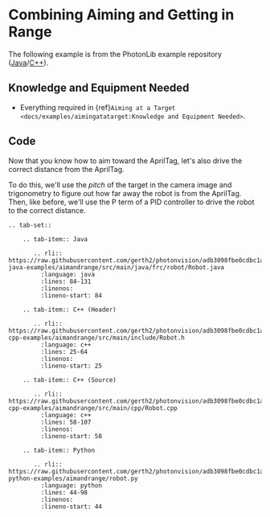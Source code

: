# Combining Aiming and Getting in Range

The following example is from the PhotonLib example repository ([Java](https://github.com/PhotonVision/photonvision/tree/master/photonlib-java-examples/aimandrange)/[C++](https://github.com/PhotonVision/photonvision/tree/master/photonlib-cpp-examples/aimandrange)).

## Knowledge and Equipment Needed

- Everything required in {ref}`Aiming at a Target <docs/examples/aimingatatarget:Knowledge and Equipment Needed>`.

## Code

Now that you know how to aim toward the AprilTag, let's also drive the correct distance from the AprilTag.

To do this, we'll use the *pitch* of the target in the camera image and trigonometry to figure out how far away the robot is from the AprilTag. Then, like before, we'll use the P term of a PID controller to drive the robot to the correct distance.

```{eval-rst}
.. tab-set::

    .. tab-item:: Java

       .. rli:: https://raw.githubusercontent.com/gerth2/photonvision/adb3098fbe0cdbc1a378c6d5a41126dd1d6d6955/photonlib-java-examples/aimandrange/src/main/java/frc/robot/Robot.java
         :language: java
         :lines: 84-131
         :linenos:
         :lineno-start: 84

    .. tab-item:: C++ (Header)

       .. rli:: https://raw.githubusercontent.com/gerth2/photonvision/adb3098fbe0cdbc1a378c6d5a41126dd1d6d6955/photonlib-cpp-examples/aimandrange/src/main/include/Robot.h
         :language: c++
         :lines: 25-64
         :linenos:
         :lineno-start: 25

    .. tab-item:: C++ (Source)

       .. rli:: https://raw.githubusercontent.com/gerth2/photonvision/adb3098fbe0cdbc1a378c6d5a41126dd1d6d6955/photonlib-cpp-examples/aimandrange/src/main/cpp/Robot.cpp
         :language: c++
         :lines: 58-107
         :linenos:
         :lineno-start: 58

    .. tab-item:: Python

       .. rli:: https://raw.githubusercontent.com/gerth2/photonvision/adb3098fbe0cdbc1a378c6d5a41126dd1d6d6955/photonlib-python-examples/aimandrange/robot.py
         :language: python
         :lines: 44-98
         :linenos:
         :lineno-start: 44

```
